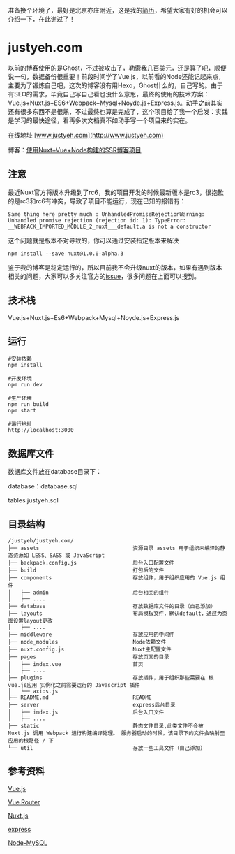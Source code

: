 准备换个环境了，最好是北京亦庄附近，这是我的[简历](http://justyeh.com/resume/index.html)，希望大家有好的机会可以介绍一下，在此谢过了！

# justyeh.com

以前的博客使用的是Ghost，不过被攻击了，勒索我几百美元，还是算了吧，顺便说一句，数据备份很重要！前段时间学了Vue.js，以前看的Node还能记起来点，主要为了锻炼自己吧，这次的博客没有用Hexo，Ghost什么的，自己写的。由于有SEO的需求，毕竟自己写自己看也没什么意思，最终的使用的技术方案：Vue.js+Nuxt.js+ES6+Webpack+Mysql+Noyde.js+Express.js。动手之前其实还有很多东西不是很熟，不过最终也算是完成了，这个项目给了我一个启发：实践是学习的最快途径，看再多次文档真不如动手写一个项目来的实在。

在线地址 [www.justyeh.com](http://www.justyeh.com)

博客：[使用Nuxt+Vue+Node构建的SSR博客项目](http://justyeh.com/post/29)

## 注意

最近Nuxt官方将版本升级到了rc6，我的项目开发的时候最新版本是rc3，很抱歉的是rc3和rc6有冲突，导致了项目不能运行，现在已知的报错有：

```
Same thing here pretty much : UnhandledPromiseRejectionWarning: Unhandled promise rejection (rejection id: 1): TypeError: __WEBPACK_IMPORTED_MODULE_2_nuxt___default.a is not a constructor
```

这个问题就是版本不对导致的，你可以通过安装指定版本来解决

```
npm install --save nuxt@1.0.0-alpha.3
```

鉴于我的博客是稳定运行的，所以目前我不会升级nuxt的版本，如果有遇到版本相关的问题，大家可以多关注官方的[issue](https://github.com/nuxt/nuxt.js/issues)，很多问题在上面可以搜到。



## 技术栈

Vue.js+Nuxt.js+Es6+Webpack+Mysql+Noyde.js+Express.js

## 运行

```
#安装依赖
npm install

#开发环境
npm run dev

#生产环境
npm run build
npm start

#运行地址
http://localhost:3000
```



## 数据库文件

数据库文件放在database目录下：

database：database.sql

tables:justyeh.sql

## 目录结构
```
/justyeh/justyeh.com/
├── assets                              资源目录 assets 用于组织未编译的静态资源如 LESS、SASS 或 JavaScript
├── backpack.config.js                  后台入口配置文件
├── build                               打包后的文件
├── components                          存放组件，用于组织应用的 Vue.js 组件
│   ├── admin                           后台相关的组件
│   ├── ....
├── database                            存放数据库文件的目录（自己添加）
├── layouts                             布局模板文件，默认default，通过为页面设置layout更改
│   ├── ....
├── middleware                          存放应用的中间件
├── node_modules                        Node依赖文件
├── nuxt.config.js                      Nuxt主配置文件
├── pages                               存放页面的目录
│   ├── index.vue                       首页
│   ├── ....
├── plugins                             存放插件，用于组织那些需要在 根vue.js应用 实例化之前需要运行的 Javascript 插件
│   └── axios.js
├── README.md                           README
├── server                              express后台目录
│   ├── index.js                        后台入口文件
│   ├── ....
├── static                              静态文件目录,此类文件不会被 Nuxt.js 调用 Webpack 进行构建编译处理。 服务器启动的时候，该目录下的文件会映射至应用的根路径 / 下
└── util                                存放一些工具文件（自己添加）
```

## 参考资料

[Vue.js](https://cn.vuejs.org/)

[Vue Router](https://router.vuejs.org/zh-cn/)

[Nuxt.js](https://zh.nuxtjs.org/)

[express](http://www.expressjs.com.cn/)

[Node-MySQL](http://www.oschina.net/translate/node-mysql-tutorial?utm_source=tuicool&utm_medium=referral)
